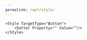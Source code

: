 ```yaml
---
permalink: /wpf/style/
---
```



<Setter Property="" Value=""/>

```
<Style TargetType="Button">
    <Setter Property="" Value=""/>
</Style>
```
